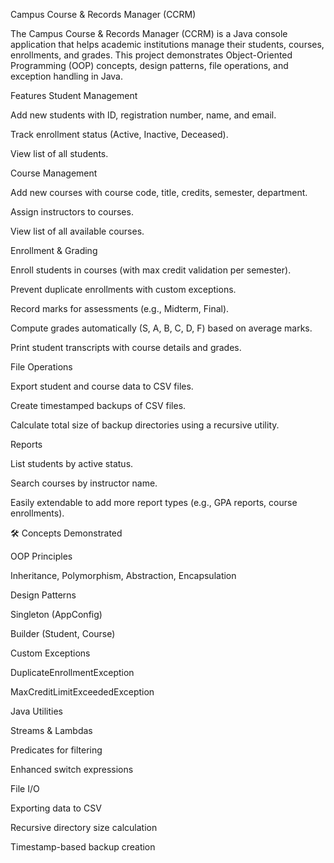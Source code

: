 Campus Course & Records Manager (CCRM)

The Campus Course & Records Manager (CCRM) is a Java console application that helps academic institutions manage their students, courses, enrollments, and grades.
This project demonstrates Object-Oriented Programming (OOP) concepts, design patterns, file operations, and exception handling in Java.

 Features
 Student Management

Add new students with ID, registration number, name, and email.

Track enrollment status (Active, Inactive, Deceased).

View list of all students.

 Course Management

Add new courses with course code, title, credits, semester, department.

Assign instructors to courses.

View list of all available courses.

 Enrollment & Grading

Enroll students in courses (with max credit validation per semester).

Prevent duplicate enrollments with custom exceptions.

Record marks for assessments (e.g., Midterm, Final).

Compute grades automatically (S, A, B, C, D, F) based on average marks.

Print student transcripts with course details and grades.

 File Operations

Export student and course data to CSV files.

Create timestamped backups of CSV files.

Calculate total size of backup directories using a recursive utility.

 Reports

List students by active status.

Search courses by instructor name.

Easily extendable to add more report types (e.g., GPA reports, course enrollments).

🛠️ Concepts Demonstrated

OOP Principles

Inheritance, Polymorphism, Abstraction, Encapsulation

Design Patterns

Singleton (AppConfig)

Builder (Student, Course)

Custom Exceptions

DuplicateEnrollmentException

MaxCreditLimitExceededException

Java Utilities

Streams & Lambdas

Predicates for filtering

Enhanced switch expressions

File I/O

Exporting data to CSV

Recursive directory size calculation

Timestamp-based backup creation
